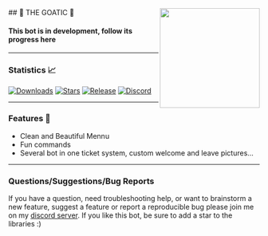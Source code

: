 <img align="right" src="https://cdn.discordapp.com/attachments/984087423736762378/984121011450576906/pp_goatic_3_1.png" height="200" width="200">
## 🐐 THE GOATIC 🐐

#### This bot is in development, follow its progress here

---

### Statistics 📈

[![Downloads](https://img.shields.io/github/downloads/LeBolbiquet/The-GOATIC/total.svg)](https://github.com/LeBolbiquet/The-GOATIC)
[![Stars](https://img.shields.io/github/stars/LeBolbiquet/The-GOATIC.svg)](https://github.com/LeBolbiquet/The-GOATIC/stargazers)
[![Release](https://img.shields.io/github/release/LeBolbiquet/The-GOATIC.svg)](https://github.com/LeBolbiquet/The-GOATIC/releases/latest)
[![Discord](https://discordapp.com/api/guilds/147698382092238848/widget.png)](https://discord.gg/WTe9HUYM9v)

---

### Features 🎯
  * Clean and Beautiful Mennu
  * Fun commands
  * Several bot in one ticket system, custom welcome and leave pictures...

---

### Questions/Suggestions/Bug Reports
If you have a question, need troubleshooting help, or want to brainstorm a new feature, suggest a feature or report a reproducible bug please join me on my [discord server](https://discord.gg/WTe9HUYM9v). If you like this bot, be sure to add a star to the libraries :)
